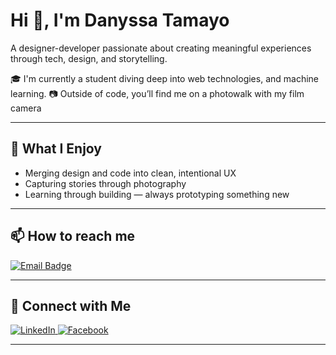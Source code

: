 # Hi 👋, I'm Danyssa Tamayo  
A designer-developer passionate about creating meaningful experiences through tech, design, and storytelling.

🎓 I'm currently a student diving deep into web technologies, and machine learning.
📷 Outside of code, you’ll find me on a photowalk with my film camera

---

## 🧠 What I Enjoy

- Merging design and code into clean, intentional UX  
- Capturing stories through photography
- Learning through building — always prototyping something new  

---

## 📫 How to reach me

<p align="left">
  <a href="mailto:tdanyssaaa@gmail.com" target="_blank">
    <img src="https://img.shields.io/badge/Email-D14836?style=for-the-badge&logo=gmail&logoColor=white" alt="Email Badge"/>
  </a>
</p>

---

## 🤝 Connect with Me

<p align="left">
  <a href="https://www.linkedin.com/in/danyssa-tamayo-5970a4280" target="_blank">
    <img src="https://img.shields.io/badge/LinkedIn-%230077B5.svg?&style=for-the-badge&logo=linkedin&logoColor=white" alt="LinkedIn"/>
  </a>
  <a href="https://www.facebook.com/archer.tmy" target="_blank">
    <img src="https://img.shields.io/badge/Facebook-%231877F2.svg?&style=for-the-badge&logo=facebook&logoColor=white" alt="Facebook"/>
  </a>
</p>

---
